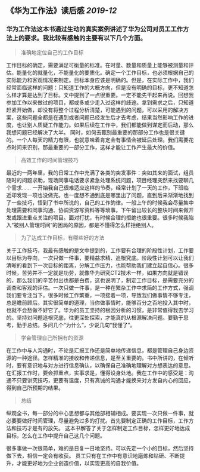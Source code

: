 ## 《华为工作法》读后感  *2019-12*

### 华为工作法这本书通过生动的真实案例讲述了华为公司对员工工作方法上的要求。我比较有感触的主要有以下几个方面。

> 准确地定位自己的工作目标

工作目标的确定，需要满足可衡量的标准。在时量、数量和质量上能够被测量和评估。能量化的就量化，不能量化的要质化。确定一个工作目标，也必须根据自己的实际能力和客观情况来制定。目标本身应该是明确的。但是，在实际工作中，我们经常面临这样的问题：只知道工作的大概方向，但是没有明确的目标，更不知道怎么样才算是达到了目标。文中提到了一点很重要。一定不能先干起来再说。回想我参加工作以来做过的项目，都或多或少走入过这样的歧途。拿到需求之后，只知道赶紧开始做，却没有将整个过程分析清楚，可能遇到的问题，可以采用的解决方案，这些问题全都是在遇到或者问题已经发生后才去考虑，结果当然影响工作的进度，也让别人质疑工作能力。如果后续在工作中，我们都能做到谋定而后动，那么我想问题已经解决了大半。
同时，如何去甄别最重要的那部分工作也是很关键的。一个人每天的精力有限，也就意味着肯定会有事情会被延后处理。我们需要花点时间来识别，那最重要的一部分工作，这样才能让工作产生最大的价值。

> 高效工作的时间管理技巧

最近的一两年里，我的日常工作中充满了各类的突发事件：突如其来的面试，组员随时的问题求助，现场同事电话要求紧急处理系统问题，项目经理突然来找要聊几个需求......  一开始我自己很难适应这样的节奏，经常计划了一天的工作，下班临近却发现一项也没做完。也一度想不通到底是哪里出了问题，直到后来渐渐地找到了一些技巧，悟到了书中所说的，自己的工作韵律。一般上午的时候我会尽量集中处理需要和同事沟通、协调资源写资料等等琐事。下午留出较长的整块时间来做开发或跟进重点关注的项目。面对打扰，有时候合理的拒绝也很重要。很多时候我陷入“被别人管理时间”的困局的原因，都是不懂得怎么样拒绝别人。

> 为了达成工作目标，有哪些好的方法

关于工作技巧，我最有感触的是文中提到的，工作要有合理的阶段性计划，工作要以目标为导向，一次只做一件事，要精益求精、追根究底。阶段性计划可以让我们清晰的看到下一次目标的距离，分解工作压力，也能帮助我们建立起自信心。很多时候，苦劳并不一定就是功劳，就像华为研究CT2技术一样，如果方向就是错误的，那么我们的辛苦付出也都是白费，这也说明了，制定工作目标，是需要充分的调查和客观的评估。一次只做一件事，是一种在繁杂工作中求简的工作方式，强调我们要专注当下。很多时候工作繁重，一项接着一项，导致我们做事情不够专注，总是瞻前顾后。其实很简单的道理，当你做事情时，能够百分之百地投入其中时，也就不会愁做不好它了。华为的员工坚持的根因分析的习惯，是非常值得我去学习的。坚持对问题追根究底，往更深处探索，才能真的从根源解决问题。要勤于思考，勤于总结。多问几个“为什么”，少说几句“我懂了”。

> 学会管理自己所拥有的资源

在工作中与人沟通时，不论是汇报工作还是简单地传递信息，都是管理自己身边资源的一种途径。怎样精准的接收和传递信息，是至关重要的。书中所讲的，在倾听时，要有意识地与对方进行信息确认，以确保自己准确地理解对方想表达的意思。在汇报工作时，要会抓重点，实事求是，懂得设身处地。我在工作中的感受是：沟通不只要讲究技巧，更要有温度，只有真诚的沟通才能换来对方发自内心的回应，得到自己所预期的结果。

> 总结

纵观全书，每一部分的中心思想都与其他部相辅相成。要实现一次只做一件事，就必要要做好时间管理，尽量避免过多的打扰。首先要制定正确的工作目标，工作方法和技巧才是有的放矢。 这本书解答了关于怎样制定工作目标，怎样更好地达成目标，怎么在工作中提升自己这几个问题。

很多事做一次很简单，难的是日复一日地坚持。可以先定一个小的目标，然后坚持做下去，相信一定会有收获。  员工只有在工作中有意识地磨炼和钻研、不断提升，才能更好地为企业创造价值，以实现更高的自我价值。
